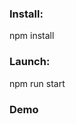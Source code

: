 ### Install:

npm install

### Launch:

npm run start

### Demo

<!-- https://kt-tsekh.web.app/ -->
